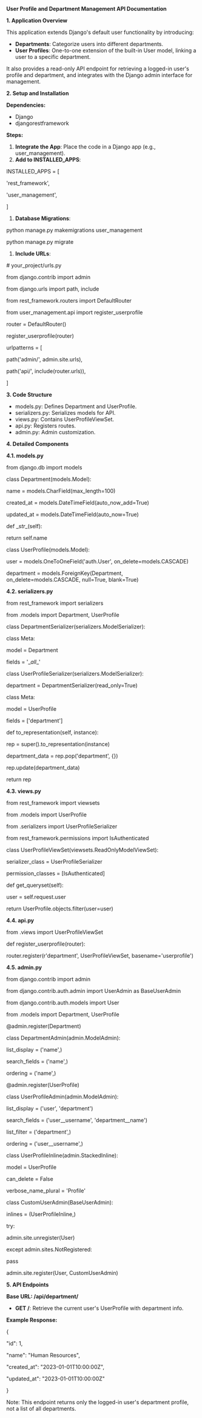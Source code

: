 **User Profile and Department Management API Documentation**

**1\. Application Overview**

This application extends Django's default user functionality by introducing:

- **Departments**: Categorize users into different departments.
- **User Profiles**: One-to-one extension of the built-in User model, linking a user to a specific department.

It also provides a read-only API endpoint for retrieving a logged-in user's profile and department, and integrates with the Django admin interface for management.

**2\. Setup and Installation**

**Dependencies:**

- Django
- djangorestframework

**Steps:**

1. **Integrate the App**: Place the code in a Django app (e.g., user_management).
2. **Add to INSTALLED_APPS**:

INSTALLED_APPS = \[

'rest_framework',

'user_management',

\]

1. **Database Migrations**:

python manage.py makemigrations user_management

python manage.py migrate

1. **Include URLs**:

\# your_project/urls.py

from django.contrib import admin

from django.urls import path, include

from rest_framework.routers import DefaultRouter

from user_management.api import register_userprofile

router = DefaultRouter()

register_userprofile(router)

urlpatterns = \[

path('admin/', admin.site.urls),

path('api/', include(router.urls)),

\]

**3\. Code Structure**

- models.py: Defines Department and UserProfile.
- serializers.py: Serializes models for API.
- views.py: Contains UserProfileViewSet.
- api.py: Registers routes.
- admin.py: Admin customization.

**4\. Detailed Components**

**4.1. models.py**

from django.db import models

class Department(models.Model):

name = models.CharField(max_length=100)

created_at = models.DateTimeField(auto_now_add=True)

updated_at = models.DateTimeField(auto_now=True)

def \__str_\_(self):

return self.name

class UserProfile(models.Model):

user = models.OneToOneField('auth.User', on_delete=models.CASCADE)

department = models.ForeignKey(Department, on_delete=models.CASCADE, null=True, blank=True)

**4.2. serializers.py**

from rest_framework import serializers

from .models import Department, UserProfile

class DepartmentSerializer(serializers.ModelSerializer):

class Meta:

model = Department

fields = '\__all_\_'

class UserProfileSerializer(serializers.ModelSerializer):

department = DepartmentSerializer(read_only=True)

class Meta:

model = UserProfile

fields = \['department'\]

def to_representation(self, instance):

rep = super().to_representation(instance)

department_data = rep.pop('department', {})

rep.update(department_data)

return rep

**4.3. views.py**

from rest_framework import viewsets

from .models import UserProfile

from .serializers import UserProfileSerializer

from rest_framework.permissions import IsAuthenticated

class UserProfileViewSet(viewsets.ReadOnlyModelViewSet):

serializer_class = UserProfileSerializer

permission_classes = \[IsAuthenticated\]

def get_queryset(self):

user = self.request.user

return UserProfile.objects.filter(user=user)

**4.4. api.py**

from .views import UserProfileViewSet

def register_userprofile(router):

router.register(r'department', UserProfileViewSet, basename='userprofile')

**4.5. admin.py**

from django.contrib import admin

from django.contrib.auth.admin import UserAdmin as BaseUserAdmin

from django.contrib.auth.models import User

from .models import Department, UserProfile

@admin.register(Department)

class DepartmentAdmin(admin.ModelAdmin):

list_display = ('name',)

search_fields = ('name',)

ordering = ('name',)

@admin.register(UserProfile)

class UserProfileAdmin(admin.ModelAdmin):

list_display = ('user', 'department')

search_fields = ('user_\_username', 'department_\_name')

list_filter = ('department',)

ordering = ('user_\_username',)

class UserProfileInline(admin.StackedInline):

model = UserProfile

can_delete = False

verbose_name_plural = 'Profile'

class CustomUserAdmin(BaseUserAdmin):

inlines = (UserProfileInline,)

try:

admin.site.unregister(User)

except admin.sites.NotRegistered:

pass

admin.site.register(User, CustomUserAdmin)

**5\. API Endpoints**

**Base URL: /api/department/**

- **GET /**: Retrieve the current user's UserProfile with department info.

**Example Response:**

{

"id": 1,

"name": "Human Resources",

"created_at": "2023-01-01T10:00:00Z",

"updated_at": "2023-01-01T10:00:00Z"

}

Note: This endpoint returns only the logged-in user's department profile, not a list of all departments.